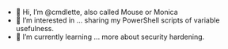- 👋 Hi, I’m @cmdlette, also called Mouse or Monica
- 👀 I’m interested in ... sharing my PowerShell scripts of variable usefulness.
- 🌱 I’m currently learning ... more about security hardening.

<!---
cmdlette/cmdlette is a ✨ special ✨ repository because its `README.md` (this file) appears on your GitHub profile.
You can click the Preview link to take a look at your changes.
--->
